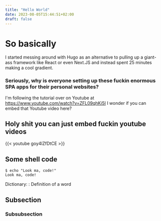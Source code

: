 ```yaml
---
title: "Hello World"
date: 2023-08-05T15:44:51+02:00
draft: false
---
```


<!-- ---
title: "Ben is awesome"
date: 2023-08-01T12:35:29+02:00
tags: ["testing"]
draft: false
--- -->
<!-- 
[Virgil](https://excalidraw.com/Virgil.woff2)
[Cascadia](https://excalidraw.com/Cascadia.woff2) -->

# So basically 
I started messing around with Hugo as an alternative to pulling up a giant-ass framework like React or even Next.JS and instead spent 25 minutes making a cool gradient.

### Seriously, why is everyone setting up these fuckin enormous SPA apps for their personal websites?
I'm following the tutorial over on Youtube at https://www.youtube.com/watch?v=ZFL09qhKi5I
I wonder if you can embed that Youtube video here?

## Holy shit you can just embed fuckin youtube videos
{{< youtube goy4lZfDtCE >}}

## Some shell code
```shell
$ echo "Look ma, code!"
Look ma, code!
```

Dictionary:
 : Definition of a word

## Subsection

### Subsubsection